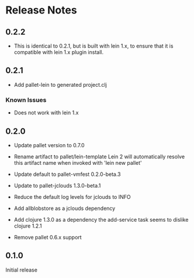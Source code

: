 # Release Notes

## 0.2.2

- This is identical to 0.2.1, but is built with lein 1.x, to ensure that
  it is compatible with lein 1.x plugin install.

## 0.2.1

- Add pallet-lein to generated project.clj

### Known Issues

- Does not work with lein 1.x

## 0.2.0

- Update pallet version to 0.7.0

- Rename artifact to pallet/lein-template
  Lein 2 will automatically resolve this artifact name when invoked with
  'lein new pallet'

- Update default to pallet-vmfest 0.2.0-beta.3

- Update to pallet-jclouds 1.3.0-beta.1

- Reduce the default log levels for jclouds to INFO

- Add allblobstore as a jclouds dependency

- Add clojure 1.3.0 as a dependency
  the add-service task seems to dislike clojure 1.2.1

- Remove pallet 0.6.x support

## 0.1.0

Initial release
